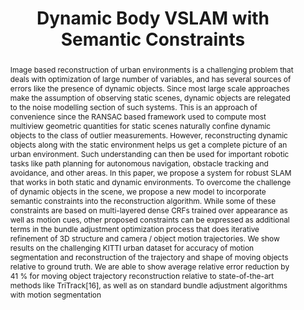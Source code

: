 ---
layout: project-page-new
title: "Dynamic Body VSLAM with Semantic Constraints"
authors:
  - name: N. Dinesh Reddy
    sup: 1
  - name: Prateek Singhal
    sup: 2
  - name: Visesh Chari
    sup: "1,3"
  - name: K. Madhava Krishna
    sup: 1
affiliations:
  - name: IIIT Hyderabad, India
    link: https://robotics.iiit.ac.in
    sup: 1
  - name: Georgia Institute of Technology, Atlanta
    link: #
    sup: 2
  - name: WILLOW group, INRIA, Paris
    link: #
    sup: 3
permalink: /publications/2015/Reddy_Dynamic-Body-VSLAM/
abstract: "Image based reconstruction of urban environments is a challenging problem that deals with optimization of large number of variables, and has several sources of errors like the presence of dynamic objects. Since most large scale approaches make the assumption of observing static scenes,
dynamic objects are relegated to the noise modelling section of such systems. This is an approach of convenience since the RANSAC based framework used to compute most multiview geometric quantities for static scenes naturally confine dynamic objects to the class of outlier measurements. However, reconstructing dynamic objects along with the static environment helps us get a complete picture of an urban environment. Such understanding can then be used for important robotic tasks like
path planning for autonomous navigation, obstacle tracking and avoidance, and other areas.
In this paper, we propose a system for robust SLAM that works in both static and dynamic environments. To overcome the challenge of dynamic objects in the scene, we propose a new model to incorporate semantic constraints into the reconstruction algorithm. While some of these constraints are based on multi-layered dense CRFs trained over appearance as well as motion cues, other proposed constraints can be expressed as additional terms in the bundle adjustment optimization process that does iterative refinement of 3D structure and camera / object motion trajectories. We show results on the challenging KITTI urban dataset for accuracy of motion segmentation and reconstruction of the trajectory and shape of moving objects relative to ground truth. We are able to show average relative error reduction by 41 % for moving object trajectory reconstruction relative to state-of-the-art methods like TriTrack[16], as well as on standard bundle adjustment
algorithms with motion segmentation"
paper: https://robotics.iiit.ac.in/uploads/Main/Publications/Dinesh_etal_IROS_15.pdf
video: https://robotics.iiit.ac.in/videos/publications/Dinesh_etal_IROS15.mp4
# iframe: https://www.youtube.com/embed/jhjskX4FQwA

---